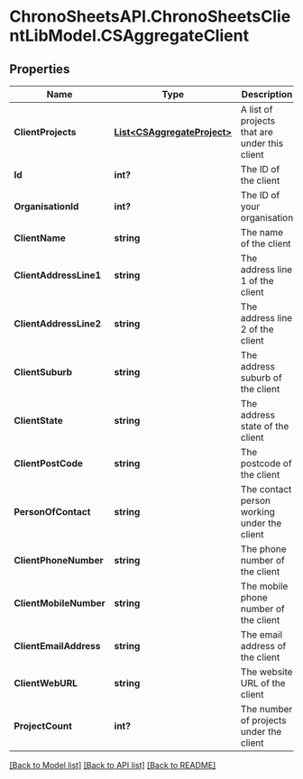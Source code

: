 # ChronoSheetsAPI.ChronoSheetsClientLibModel.CSAggregateClient
## Properties

Name | Type | Description | Notes
------------ | ------------- | ------------- | -------------
**ClientProjects** | [**List&lt;CSAggregateProject&gt;**](CSAggregateProject.md) | A list of projects that are under this client | [optional] 
**Id** | **int?** | The ID of the client | [optional] 
**OrganisationId** | **int?** | The ID of your organisation | [optional] 
**ClientName** | **string** | The name of the client | [optional] 
**ClientAddressLine1** | **string** | The address line 1 of the client | [optional] 
**ClientAddressLine2** | **string** | The address line 2 of the client | [optional] 
**ClientSuburb** | **string** | The address suburb of the client | [optional] 
**ClientState** | **string** | The address state of the client | [optional] 
**ClientPostCode** | **string** | The postcode of the client | [optional] 
**PersonOfContact** | **string** | The contact person working under the client | [optional] 
**ClientPhoneNumber** | **string** | The phone number of the client | [optional] 
**ClientMobileNumber** | **string** | The mobile phone number of the client | [optional] 
**ClientEmailAddress** | **string** | The email address of the client | [optional] 
**ClientWebURL** | **string** | The website URL of the client | [optional] 
**ProjectCount** | **int?** | The number of projects under the client | [optional] 

[[Back to Model list]](../README.md#documentation-for-models) [[Back to API list]](../README.md#documentation-for-api-endpoints) [[Back to README]](../README.md)


